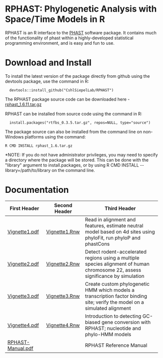 # RPHAST: Phylogenetic Analysis with Space/Time Models in R



RPHAST is an R interface to the [PHAST](http://compgen.cshl.edu/phast/) software package. It contains much of the functionality of phast within a highly-developed statistical programming environment, and is easy and fun to use. 





# Download and Install


To install the latest version of the package directly from github using the devtools package, use the command in R:

      devtools::install_github("CshlSiepelLab/RPHAST")
      
The RPHAST package source code can be downloaded here - [rphast_1.6.11.tar.gz](http://compgen.cshl.edu/rphast/downloads/rphast_1.6.11.tar.gz)

RPHAST can be installed from source code using the command in R:
      
      install.packages("rtfbs_0.3.5.tar.gz", repos=NULL, type="source")
      
The package source can also be installed from the command line on non-Windows platforms using the command:

    R CMD INSTALL rphast_1.6.tar.gz     

*NOTE: If you do not have administrator privileges, you may need to specify a directory where the package will be stored. This can be done with the "library" argument to install.packages, or by using R CMD INSTALL --library=/path/to/library on the command line.

# Documentation


| First Header  | Second Header | Third Header |
| ------------- | ------------- |------------- |
| [Vignette1.pdf](http://compgen.cshl.edu/rphast/vignette1.pdf)  | [Vignette1.Rnw](http://compgen.cshl.edu/rphast/vignette1.Rnw)  | Read in alignment and features, estimate neutral model based on 4d sites using phyloFit, run phyloP and phastCons |
| [Vignette2.pdf](http://compgen.cshl.edu/rphast/vignette2.pdf)  | [Vignette2.Rnw](http://compgen.cshl.edu/rphast/vignette2.Rnw)  | Detect rodent-accelerated regions using a multiple species alignment of human chromosome 22, assess significance by simulation |
| [Vignette3.pdf](http://compgen.cshl.edu/rphast/vignette3.pdf)  | [Vignette3.Rnw](http://compgen.cshl.edu/rphast/vignette3.Rnw)  | Create custom phylogenetic HMM which models a transcription factor binding site; verify the model on a simulated alignment |
| [Vignette4.pdf](http://compgen.cshl.edu/rphast/vignette4.pdf)  | [Vignette4.Rnw](http://compgen.cshl.edu/rphast/vignette4.Rnw)  | Introduction to detecting GC-biased gene conversion with RPHAST; nucleotide and phylo-HMM models |
| [RPHAST-Manual.pdf](http://compgen.cshl.edu/rphast/rphast-manual.pdf)  |   | RPHAST  Reference Manual |
